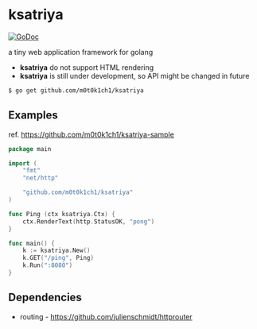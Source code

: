ksatriya
========

[![GoDoc](https://godoc.org/github.com/m0t0k1ch1/ksatriya?status.svg)](https://godoc.org/github.com/m0t0k1ch1/ksatriya)

a tiny web application framework for golang

* **ksatriya** do not support HTML rendering
* **ksatriya** is still under development, so API might be changed in future

``` sh
$ go get github.com/m0t0k1ch1/ksatriya
```

## Examples

ref. https://github.com/m0t0k1ch1/ksatriya-sample

``` go
package main

import (
	"fmt"
	"net/http"

	"github.com/m0t0k1ch1/ksatriya"
)

func Ping (ctx ksatriya.Ctx) {
	ctx.RenderText(http.StatusOK, "pong")
}

func main() {
	k := ksatriya.New()
	k.GET("/ping", Ping)
	k.Run(":8080")
}
```

## Dependencies

* routing - https://github.com/julienschmidt/httprouter

